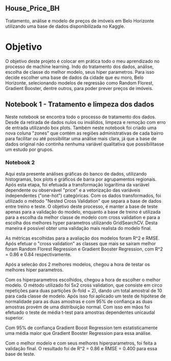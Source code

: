 ## House_Price_BH
Tratamento, análise e modelo de preços de imóveis em Belo Horizonte utilizando uma base de dados disponibilizada no Kaggle.

<h1>Objetivo</h1>
O objetivo deste projeto é colocar em prática todo o meu aprendizado no processo de machine learning. Indo do tratamento dos dados, análise, escolha de classe do melhor modelo, seus hiper parametros. Para isso decide escolher uma base de dados da cidade que eu moro, Belo Horizonte, selecionando modelos de regressão como Random Florest, Gradient Booster, dentre outros, para poder prever preços de imóveis.


<h2>Notebook 1 - Tratamento e limpeza dos dados</h2>
Neste notebook se encontra todo o processo de tratamento dos dados. Desde da retirada de dados nulos ou inválidos, limpeza e remoção com erro de entrada utilizando box plots. Também neste notebook foi criado uma nova coluna "zones" que contém as regiões administrativas de cada bairro para facilitar ou até possibilitar
uma análise mais clara, já que a base de dados original não continha nenhuma variável qualitativa que possibilitasse um estudo por grupos.



<h3>Notebook 2</h3>
Aqui esta presente análises gráficas do banco de dados, utilizando histogramas, box plots e gráficos de barra por agrupamentos regionais. Após esta etapa, foi efetuada a transformação logarítima da variável dependente ou observável "price" e a vetorização das variáveis independentes ("one-hot") categóricas. Com os dados transformados, foi utilizado o método "Nested Cross Validation" que separa a base de dados entre treino e teste. O objetivo deste processo, é manter a base de teste apenas para a validação do modelo, enquanto a base de treino é utilizada para a escolha da melhor classe de modelo com cross validation e para a escolha dos melhores hyper parametros utilizando GridSearchCV. Desta maneira é possível obter uma validação mais realista do modelo final.

As métricas escolhidas para a avaliação dos modelos foram R^2 e RMSE. Após efetuar o "cross validation" as classes que mais se saíram melhor foram Random Florest Regression e Gradient Booster Regression, com R^2 = 0.86 e 0.84 respectivamente.

Após a selecão dos 2 melhores modelos, chegou a hora de testar os melhores hiper parametros.

Com os hiperparametros escolhidos, chegou a hora de escolher o melhor modelo. O método utilizado foi 5x2 cross validation, que consiste em circo repetições para duas partições (k-fold = 2), dando um total amostral de 10 para cada classe de modelo. Após isso foi aplicado um teste de hipótese de normalidade para as duas amostras e com 95% de confiança as duas amostras provém de uma distribuição normal. Com isso em mãos foi efetuado o teste de média t-test para amostras dependentes unicaudal superior.

Com 95% de confiança Gradient Boost Regression tem estatisticamente uma média maior que Gradient Booster Regression para essa análise.

Com o melhor modelo e com seus melhores hiperparametros, foi feita a validação final. O resultado foi de R^2 = 0.86 e RMSE = 0.400 para essa base de teste.


